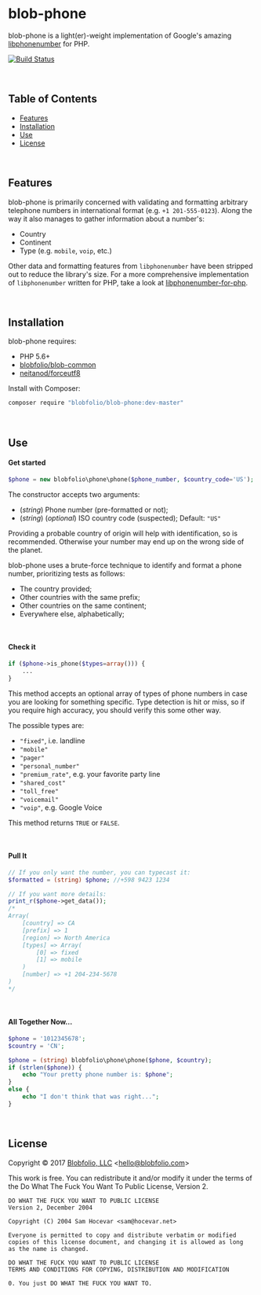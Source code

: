 # blob-phone

blob-phone is a light(er)-weight implementation of Google's amazing [libphonenumber](https://github.com/googlei18n/libphonenumber) for PHP.

[![Build Status](https://travis-ci.org/Blobfolio/blob-phone.svg?branch=master)](https://travis-ci.org/Blobfolio/blob-phone)

&nbsp;

## Table of Contents

 * [Features](#features)
 * [Installation](#installation)
 * [Use](#use)
 * [License](#license)

&nbsp;

## Features

blob-phone is primarily concerned with validating and formatting arbitrary telephone numbers in international format (e.g. `+1 201-555-0123`). Along the way it also manages to gather information about a number's:

 * Country
 * Continent
 * Type (e.g. `mobile`, `voip`, etc.)

Other data and formatting features from `libphonenumber` have been stripped out to reduce the library's size. For a more comprehensive implementation of `libphonenumber` written for PHP, take a look at [libphonenumber-for-php](https://github.com/giggsey/libphonenumber-for-php).

&nbsp;

## Installation

blob-phone requires:

 * PHP 5.6+
 * [blobfolio/blob-common](https://github.com/Blobfolio/blob-common)
 * [neitanod/forceutf8](https://github.com/neitanod/forceutf8)

Install with Composer:

```bash
composer require "blobfolio/blob-phone:dev-master"
```

&nbsp;

## Use

#### Get started

```php
$phone = new blobfolio\phone\phone($phone_number, $country_code='US');
```

The constructor accepts two arguments:

 * (*string*) Phone number (pre-formatted or not);
 * (*string*) (*optional*) ISO country code (suspected); Default: `"US"`

Providing a probable country of origin will help with identification, so is recommended. Otherwise your number may end up on the wrong side of the planet.

blob-phone uses a brute-force technique to identify and format a phone number, prioritizing tests as follows:

 * The country provided;
 * Other countries with the same prefix;
 * Other countries on the same continent;
 * Everywhere else, alphabetically;

&nbsp;

#### Check it

```php
if ($phone->is_phone($types=array())) {
    ...
}
```

This method accepts an optional array of types of phone numbers in case you are looking for something specific. Type detection is hit or miss, so if you require high accuracy, you should verify this some other way.

The possible types are:
 * `"fixed"`, i.e. landline
 * `"mobile"`
 * `"pager"`
 * `"personal_number"`
 * `"premium_rate"`, e.g. your favorite party line
 * `"shared_cost"`
 * `"toll_free"`
 * `"voicemail"`
 * `"voip"`, e.g. Google Voice

This method returns `TRUE` or `FALSE`.

&nbsp;

#### Pull It

```php
// If you only want the number, you can typecast it:
$formatted = (string) $phone; //+598 9423 1234

// If you want more details:
print_r($phone->get_data());
/*
Array(
    [country] => CA             
    [prefix] => 1               
    [region] => North America   
    [types] => Array(
        [0] => fixed              
        [1] => mobile
    )
    [number] => +1 204-234-5678
)
*/
```

&nbsp;

#### All Together Now...

```php
$phone = '1012345678';
$country = 'CN';

$phone = (string) blobfolio\phone\phone($phone, $country);
if (strlen($phone)) {
    echo "Your pretty phone number is: $phone";
}
else {
    echo "I don't think that was right...";
}
```

&nbsp;

## License

Copyright © 2017 [Blobfolio, LLC](https://blobfolio.com) &lt;hello@blobfolio.com&gt;

This work is free. You can redistribute it and/or modify it under the terms of the Do What The Fuck You Want To Public License, Version 2.

    DO WHAT THE FUCK YOU WANT TO PUBLIC LICENSE
    Version 2, December 2004
    
    Copyright (C) 2004 Sam Hocevar <sam@hocevar.net>
    
    Everyone is permitted to copy and distribute verbatim or modified
    copies of this license document, and changing it is allowed as long
    as the name is changed.
    
    DO WHAT THE FUCK YOU WANT TO PUBLIC LICENSE
    TERMS AND CONDITIONS FOR COPYING, DISTRIBUTION AND MODIFICATION
    
    0. You just DO WHAT THE FUCK YOU WANT TO.
